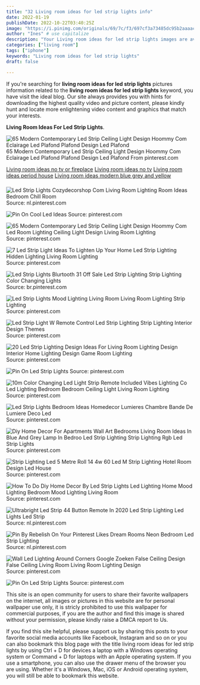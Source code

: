 ```yaml
---
title: "32 Living room ideas for led strip lights info"
date: 2022-01-19
publishDate: 2022-10-22T03:40:25Z
image: "https://i.pinimg.com/originals/69/7c/f3/697cf3a73485dc95b2aaaac61370dc05.jpg"
author: "Ines" # use capitalize
description: "Your Living room ideas for led strip lights images are available in this site. Living room ideas for led strip lights are a topic that is being searched for and liked by netizens now. You can Get the Living room ideas for led strip lights files here. Find and Download all free vectors."
categories: ["living room"]
tags: ["iphone"]
keywords: "Living room ideas for led strip lights"
draft: false

---
```


If you're searching for **living room ideas for led strip lights** pictures information related to the **living room ideas for led strip lights** keyword, you have visit the ideal  blog.  Our site always  provides you with  hints  for downloading  the highest  quality video and picture  content, please kindly hunt and locate more enlightening video content and graphics  that match your interests.

**Living Room Ideas For Led Strip Lights**. 

![65 Modern Contemporary Led Strip Ceiling Light Design Hoommy Com Eclairage Led Plafond Plafond Design Led Plafond](https://i.pinimg.com/originals/91/09/5e/91095e9d7d9fe797bec4fb579a8de0c9.jpg "65 Modern Contemporary Led Strip Ceiling Light Design Hoommy Com Eclairage Led Plafond Plafond Design Led Plafond")
65 Modern Contemporary Led Strip Ceiling Light Design Hoommy Com Eclairage Led Plafond Plafond Design Led Plafond From pinterest.com

[Living room ideas no tv or fireplace](/living-room-ideas-no-tv-or-fireplace/)
[Living room ideas no tv](/living-room-ideas-no-tv/)
[Living room ideas period house](/living-room-ideas-period-house/)
[Living room ideas modern blue grey and yellow](/living-room-ideas-modern-blue-grey-and-yellow/)



### 

 


![Led Strip Lights Cozydecorshop Com Living Room Lighting Room Ideas Bedroom Chill Room](https://i.pinimg.com/736x/ce/af/90/ceaf906c3009175f958f10cc4dc9738e.jpg "Led Strip Lights Cozydecorshop Com Living Room Lighting Room Ideas Bedroom Chill Room")
Source: nl.pinterest.com

 

![Pin On Cool Led Ideas](https://i.pinimg.com/originals/97/7b/65/977b65a677c3372d09d6dae659ed785a.jpg "Pin On Cool Led Ideas")
Source: pinterest.com

 

![65 Modern Contemporary Led Strip Ceiling Light Design Hoommy Com Led Room Lighting Ceiling Light Design Living Room Lighting](https://i.pinimg.com/originals/bb/4d/76/bb4d76914d62ffbb6c749137d9d11ec6.jpg "65 Modern Contemporary Led Strip Ceiling Light Design Hoommy Com Led Room Lighting Ceiling Light Design Living Room Lighting")
Source: pinterest.com

 

![7 Led Strip Light Ideas To Lighten Up Your Home Led Strip Lighting Hidden Lighting Living Room Lighting](https://i.pinimg.com/originals/18/1b/5c/181b5c9a99130c19ed66775af0c24e7c.jpg "7 Led Strip Light Ideas To Lighten Up Your Home Led Strip Lighting Hidden Lighting Living Room Lighting")
Source: pinterest.com

 

![Led Strip Lights Blurtooth 31 Off Sale Led Strip Lighting Strip Lighting Color Changing Lights](https://i.pinimg.com/originals/b5/29/75/b529759a45a68ce15b4d31b19bbd4541.jpg "Led Strip Lights Blurtooth 31 Off Sale Led Strip Lighting Strip Lighting Color Changing Lights")
Source: br.pinterest.com

 

![Led Strip Lights Mood Lighting Living Room Living Room Lighting Strip Lighting](https://i.pinimg.com/originals/ac/1e/98/ac1e98ae35ce070631984bbdcdd5102d.jpg "Led Strip Lights Mood Lighting Living Room Living Room Lighting Strip Lighting")
Source: pinterest.com

 

![Led Strip Light W Remote Control Led Strip Lighting Strip Lighting Interior Design Themes](https://i.pinimg.com/originals/d3/da/3a/d3da3ad15dda49b17ea862971da659c6.jpg "Led Strip Light W Remote Control Led Strip Lighting Strip Lighting Interior Design Themes")
Source: pinterest.com

 

![20 Led Strip Lighting Design Ideas For Living Room Lighting Design Interior Home Lighting Design Game Room Lighting](https://i.pinimg.com/originals/6e/97/f3/6e97f3dd01490cb732c5fd79833b4d58.jpg "20 Led Strip Lighting Design Ideas For Living Room Lighting Design Interior Home Lighting Design Game Room Lighting")
Source: pinterest.com

 

![Pin On Led Strip Lights](https://i.pinimg.com/736x/25/11/ec/2511ec00aa9ac87453d8a26251eeb356.jpg "Pin On Led Strip Lights")
Source: pinterest.com

 

![10m Color Changing Led Light Strip Remote Included Vibes Lighting Co Led Lighting Bedroom Bedroom Ceiling Light Living Room Lighting](https://i.pinimg.com/474x/fa/5b/50/fa5b50526a4e79996cacd039d551bc81.jpg "10m Color Changing Led Light Strip Remote Included Vibes Lighting Co Led Lighting Bedroom Bedroom Ceiling Light Living Room Lighting")
Source: pinterest.com

 

![Led Strip Lights Bedroom Ideas Homedecor Lumieres Chambre Bande De Lumiere Deco Led](https://i.pinimg.com/originals/ce/61/81/ce6181f305785db62b5aa479416c08ba.jpg "Led Strip Lights Bedroom Ideas Homedecor Lumieres Chambre Bande De Lumiere Deco Led")
Source: pinterest.com

 

![Diy Home Decor For Apartments Wall Art Bedrooms Living Room Ideas In Blue And Grey Lamp In Bedroo Led Strip Lighting Strip Lighting Rgb Led Strip Lights](https://i.pinimg.com/originals/71/4b/3b/714b3b35a44caa9e4d90b75277548ac6.jpg "Diy Home Decor For Apartments Wall Art Bedrooms Living Room Ideas In Blue And Grey Lamp In Bedroo Led Strip Lighting Strip Lighting Rgb Led Strip Lights")
Source: pinterest.com

 

![Strip Lighting Led 5 Metre Roll 14 4w 60 Led M Strip Lighting Hotel Room Design Led House](https://i.pinimg.com/originals/97/23/74/972374fb5cd54064762f0f95b249e906.jpg "Strip Lighting Led 5 Metre Roll 14 4w 60 Led M Strip Lighting Hotel Room Design Led House")
Source: pinterest.com

 

![How To Do Diy Home Decor By Led Strip Lights Led Lighting Home Mood Lighting Bedroom Mood Lighting Living Room](https://i.pinimg.com/originals/e9/f6/f7/e9f6f7f97ee397ea9bbf88263c7a8d77.jpg "How To Do Diy Home Decor By Led Strip Lights Led Lighting Home Mood Lighting Bedroom Mood Lighting Living Room")
Source: pinterest.com

 

![Ultrabright Led Strip 44 Button Remote In 2020 Led Strip Lighting Led Lights Led Strip](https://i.pinimg.com/originals/77/98/9c/77989c608f9eb6497b816f6f562bfac3.jpg "Ultrabright Led Strip 44 Button Remote In 2020 Led Strip Lighting Led Lights Led Strip")
Source: nl.pinterest.com

 

![Pin By Rebelish On Your Pinterest Likes Dream Rooms Neon Bedroom Led Strip Lighting](https://i.pinimg.com/originals/5d/bc/41/5dbc417a0d419ffb2cfe734ee7623861.jpg "Pin By Rebelish On Your Pinterest Likes Dream Rooms Neon Bedroom Led Strip Lighting")
Source: nl.pinterest.com

 

![Wall Led Lighting Around Corners Google Zoeken False Ceiling Design False Ceiling Living Room Living Room Lighting Design](https://i.pinimg.com/originals/91/93/9e/91939ec4408b64bac0dab7b59a0aabd2.jpg "Wall Led Lighting Around Corners Google Zoeken False Ceiling Design False Ceiling Living Room Living Room Lighting Design")
Source: pinterest.com

 

![Pin On Led Strip Lights](https://i.pinimg.com/originals/69/7c/f3/697cf3a73485dc95b2aaaac61370dc05.jpg "Pin On Led Strip Lights")
Source: pinterest.com

 

This site is an open community for users to share their favorite wallpapers on the internet, all images or pictures in this website are for personal wallpaper use only, it is stricly prohibited to use this wallpaper for commercial purposes, if you are the author and find this image is shared without your permission, please kindly raise a DMCA report to Us.

If you find this site helpful, please support us by sharing this posts to your favorite social media accounts like Facebook, Instagram and so on or you can also bookmark this blog page with the title living room ideas for led strip lights by using Ctrl + D for devices a laptop with a Windows operating system or Command + D for laptops with an Apple operating system. If you use a smartphone, you can also use the drawer menu of the browser you are using. Whether it's a Windows, Mac, iOS or Android operating system, you will still be able to bookmark this website.
